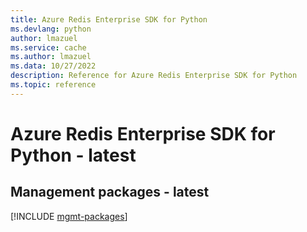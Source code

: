 ```yaml
---
title: Azure Redis Enterprise SDK for Python
ms.devlang: python
author: lmazuel
ms.service: cache
ms.author: lmazuel
ms.data: 10/27/2022
description: Reference for Azure Redis Enterprise SDK for Python
ms.topic: reference
---
```

# Azure Redis Enterprise SDK for Python - latest

## Management packages - latest
[!INCLUDE [mgmt-packages](redis-enterprise-mgmt-index.md)]